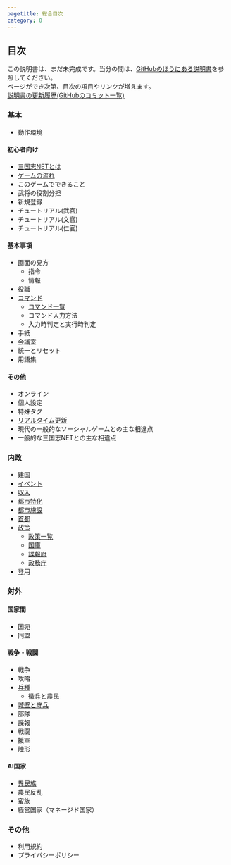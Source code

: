 ```yaml
---
pagetitle: 総合目次
category: 0
---
```


## 目次

この説明書は、まだ未完成です。当分の間は、[GitHubのほうにある説明書](https://github.com/kmycode/sangokukmy/wiki)を参照してください。  
ページができ次第、目次の項目やリンクが増えます。  
[説明書の更新履歴(GitHubのコミット一覧)](https://github.com/kmycode/sangokukmy-doc/commits/master)

### 基本
* 動作環境

#### 初心者向け
* [三国志NETとは](bas-about.html)
* [ゲームの流れ](bas-cycle.html)
* このゲームでできること
* 武将の役割分担
* 新規登録
* チュートリアル(武官)
* チュートリアル(文官)
* チュートリアル(仁官)

#### 基本事項
* 画面の見方
  * 指令
  * 情報
* 役職
* [コマンド](bas-command.html)
  * [コマンド一覧](bas-commands.html)
  * コマンド入力方法
  * 入力時判定と実行時判定
* 手紙
* 会議室
* 統一とリセット
* 用語集

#### その他
* オンライン
* 個人設定
* 特殊タグ
* [リアルタイム更新](bas-realtime.html)
* 現代の一般的なソーシャルゲームとの主な相違点
* 一般的な三国志NETとの主な相違点

### 内政
* 建国
* [イベント](dom-event.html)
* [収入](dom-income.html)
* [都市特化](dom-towntype.html)
* [都市施設](dom-townbuilding.html)
* [首都](dom-capital.html)
* [政策](dom-policy.html)
  * [政策一覧](dom-policies.html)
  * [国庫](dom-storage.html)
  * [諜報府](dom-scouters.html)
  * [政務庁](dom-secretaries.html)
* 登用

### 対外
#### 国家間
* 国宛
* 同盟

#### 戦争・戦闘
* 戦争
* 攻略
* [兵種](dip-soldiers.html)
  * [徴兵と農民](dip-getsol.html)
* [城壁と守兵](dip-wallguards.html)
* 部隊
* 諜報
* 戦闘
* 援軍
* 陣形

#### AI国家
* [異民族](dip-terrorist.html)
* 農民反乱
* 蛮族
* 経営国家（マネージド国家）

### その他
* 利用規約
* プライバシーポリシー
